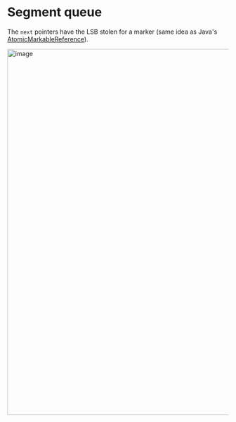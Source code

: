 # Segment queue

The `next` pointers have the LSB stolen for a marker (same idea as Java's [AtomicMarkableReference](https://docs.oracle.com/javase/8/docs/api/java/util/concurrent/atomic/AtomicMarkableReference.html)).

<img width="2540" height="834" alt="image" src="https://github.com/user-attachments/assets/ede0f2a2-bf1e-43ec-9ce9-929ada6a6eb3" />
